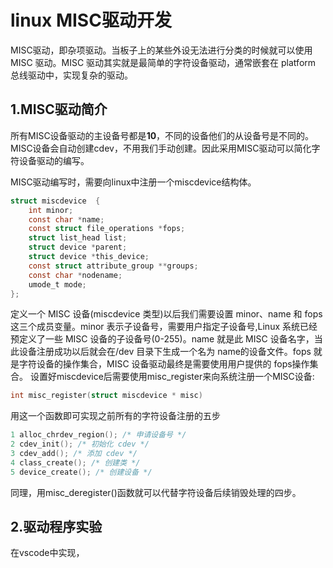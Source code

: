 # linux MISC驱动开发

MISC驱动，即杂项驱动。当板子上的某些外设无法进行分类的时候就可以使用 MISC 驱动。MISC 驱动其实就是最简单的字符设备驱动，通常嵌套在 platform 总线驱动中，实现复杂的驱动。

## 1.MISC驱动简介

所有MISC设备驱动的主设备号都是**10**，不同的设备他们的从设备号是不同的。MISC设备会自动创建cdev，不用我们手动创建。因此采用MISC驱动可以简化字符设备驱动的编写。

MISC驱动编写时，需要向linux中注册一个miscdevice结构体。

``` c
struct miscdevice  {
	int minor;
	const char *name;
	const struct file_operations *fops;
	struct list_head list;
	struct device *parent;
	struct device *this_device;
	const struct attribute_group **groups;
	const char *nodename;
	umode_t mode;
};
```

定义一个 MISC 设备(miscdevice 类型)以后我们需要设置 minor、name 和 fops 这三个成员变量。minor 表示子设备号，需要用户指定子设备号,Linux 系统已经预定义了一些 MISC 设备的子设备号(0-255)。name 就是此 MISC 设备名字，当此设备注册成功以后就会在/dev 目录下生成一个名为 name的设备文件。fops 就是字符设备的操作集合，MISC 设备驱动最终是需要使用用户提供的 fops操作集合。
设置好miscdevice后需要使用misc_register来向系统注册一个MISC设备:

``` c
int misc_register(struct miscdevice * misc)
```

用这一个函数即可实现之前所有的字符设备注册的五步

``` c
1 alloc_chrdev_region(); /* 申请设备号 */
2 cdev_init(); /* 初始化 cdev */
3 cdev_add(); /* 添加 cdev */
4 class_create(); /* 创建类 */
5 device_create(); /* 创建设备 */
```

同理，用misc_deregister()函数就可以代替字符设备后续销毁处理的四步。

## 2.驱动程序实验

在vscode中实现，

